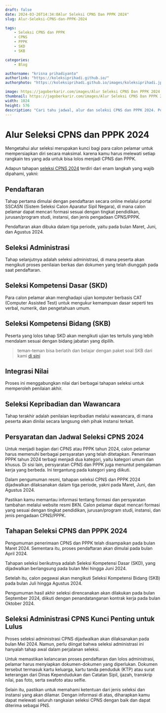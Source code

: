 ```yaml
---
draft: false
date: 2024-03-26T14:34:0Alur Seleksi CPNS Dan PPPK 2024"
slug: Alur-Seleksi-CPNS-dan-PPPK-2024

tags:
    - Seleksi CPNS dan PPPK
    - CPNS
    - PPPK
    - SKD
    - SKB

categories:
    - Blog

authorname: "krisna prihadiyanto"
authorlink: "https://koleksiprihadi.github.io/"
authorphoto: "https://koleksiprihadi.github.io/images/koleksiprihadi.jpeg"

image: https://jagoberkarir.com/images/Alur Seleksi CPNS Dan PPPK 2024.png
thumbnail: https://jagoberkarir.com/images/Alur Seleksi CPNS Dan PPPK 2024.png
width: 1024
height: 576
description: "Cari tahu jadwal, alur dan seleksi CPNS dan PPPK 2024. Poin-poin penting seleksi administrasi juga dijelaskan dalam artikel."
---
```

# Alur Seleksi CPNS dan PPPK 2024

Mengetahui alur seleksi merupakan kunci bagi para calon pelamar untuk mempersiapkan diri secara maksimal. karena kamu harus melewati setiap rangkain tes yang ada untuk bisa lolos menjadi CPNS dan PPPK.

Adapun tahapan [seleksi CPNS 2024](https://umsu.ac.id/artikel/pendaftaran-cpns-2024-segera-dibuka-jadwal-dan-persyaratan-seleksi-cpns-dan-pppk-tahun-2024/) terdiri dari enam langkah yang wajib dipahami, yakni:

## Pendaftaran

Tahap pertama dimulai dengan pendaftaran secara online melalui portal SSCASN (Sistem Seleksi Calon Aparatur Sipil Negara), di mana calon pelamar dapat mencari formasi sesuai dengan tingkat pendidikan, jurusan/program studi, instansi, dan jenis pengadaan CPNS/PPPK. 

Pendaftaran akan dibuka dalam tiga periode, yaitu pada bulan Maret, Juni, dan Agustus 2024.

## Seleksi Administrasi

Tahap selanjutnya adalah seleksi administrasi, di mana peserta akan mengikuti proses penilaian berkas dan dokumen yang telah diunggah pada saat pendaftaran.

## Seleksi Kompetensi Dasar (SKD)

Para calon pelamar akan menghadapi ujian komputer berbasis CAT (Computer Assisted Test) untuk mengukur kemampuan dasar seperti tes verbal, numerik, dan pengetahuan umum.

## Seleksi Kompetensi Bidang (SKB)

Peserta yang lolos tahap SKD akan mengikuti ujian tes tertulis yang lebih mendalam sesuai dengan bidang jabatan yang dipilih.

> teman-teman bisa berlatih dan belajar dengan paket soal SKB dari kami [di sini](https://jagoberkarir.com/tags/skb/)

## Integrasi Nilai

Proses ini menggabungkan nilai dari berbagai tahapan seleksi untuk memperoleh penilaian akhir.

## Seleksi Kepribadian dan Wawancara

Tahap terakhir adalah penilaian kepribadian melalui wawancara, di mana peserta akan dinilai secara langsung oleh pihak instansi terkait.

## Persyaratan dan Jadwal Seleksi CPNS 2024

Untuk menjadi bagian dari CPNS atau PPPK tahun 2024, calon pelamar harus memenuhi berbagai persyaratan yang telah ditetapkan. Penerimaan PPPK tahun 2024 terbagi menjadi dua kategori, yaitu kategori umum dan khusus. Di sisi lain, persyaratan CPNS dan PPPK juga menuntut pengalaman kerja yang berbeda. Ini tergantung pada kategori yang diikuti.

Dalam pengumuman resmi, tahapan seleksi CPNS dan PPPK 2024 dijadwalkan dilaksanakan dalam tiga periode, yakni pada Maret, Juni, dan Agustus 2024. 

Pastikan kamu memantau informasi tentang formasi dan persyaratan tambahan melalui website resmi BKN. Calon pelamar dapat mencari formasi yang sesuai dengan tingkat pendidikan, jurusan/program studi, instansi, dan jenis pengadaan CPNS/PPPK.

## Tahapan Seleksi CPNS dan PPPK 2024

Pengumuman penerimaan CPNS dan PPPK telah disampaikan pada bulan Maret 2024. Sementara itu, proses pendaftaran akan dimulai pada bulan April 2024. 

Tahapan seleksi berikutnya adalah Seleksi Kompetensi Dasar (SKD), yang dijadwalkan berlangsung pada bulan Mei hingga Juni 2024. 

Setelah itu, calon pegawai akan mengikuti Seleksi Kompetensi Bidang (SKB) pada bulan Juli hingga Agustus 2024. 

Pengumuman hasil akhir seleksi direncanakan akan dilakukan pada bulan September 2024, diikuti dengan penandatanganan kontrak kerja pada bulan Oktober 2024.

## Seleksi Administrasi CPNS Kunci Penting untuk Lulus

Proses seleksi administrasi CPNS dijadwalkan akan dilaksanakan pada bulan Mei 2024. Namun, perlu diingat bahwa seleksi administrasi ini hanyalah tahap awal dalam perjalanan seleksi. 

Untuk memastikan kelancaran proses pendaftaran dan lolos administrasi, pelamar harus menyiapkan dokumen-dokumen yang diperlukan. Dokumen tersebut termasuk kartu keluarga, kartu tanda penduduk (KTP) atau surat keterangan dari Dinas Kependudukan dan Catatan Sipil, ijazah, transkrip nilai, pas foto, serta swafoto atau selfie. 

Selain itu, pastikan untuk memahami ketentuan dari jenis seleksi dan instansi yang akan dilamar. Dengan informasi di atas, diharapkan kamu dapat melewati seluruh rangkaian seleksi CPNS dengan baik dan dapat diterima sebagai PNS.